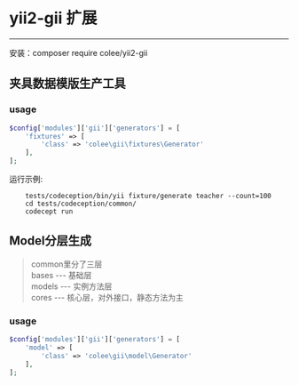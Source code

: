 # yii2-gii 扩展
---
安装：composer require colee/yii2-gii  

## 夹具数据模版生产工具
### usage
``` php
$config['modules']['gii']['generators'] = [
    'fixtures' => [
        'class' => 'colee\gii\fixtures\Generator'
    ],
];
```
运行示例:   
```shell
	tests/codeception/bin/yii fixture/generate teacher --count=100
	cd tests/codeception/common/
	codecept run
```

## Model分层生成
> common里分了三层   
> bases  ---  基础层  
> models ---  实例方法层  
> cores  ---  核心层，对外接口，静态方法为主  
### usage
``` php
$config['modules']['gii']['generators'] = [
    'model' => [
        'class' => 'colee\gii\model\Generator'
    ],
];
```
